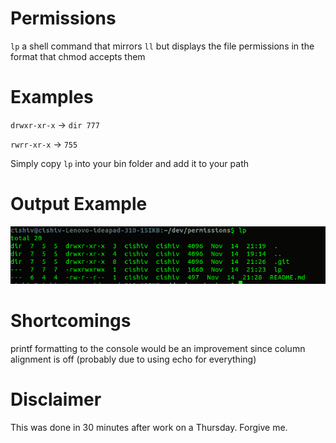 # Permissions

`lp` a shell command that mirrors `ll` but displays the file permissions in the format
that chmod accepts them

# Examples

`drwxr-xr-x` -> `dir 777`

`rwrr-xr-x` -> `755`

Simply copy `lp` into your bin folder and add it to your path

# Output Example

![](example.png)

# Shortcomings

printf formatting to the console would be an improvement since column alignment is off (probably due to using echo for everything)

# Disclaimer

This was done in 30 minutes after work on a Thursday. Forgive me.